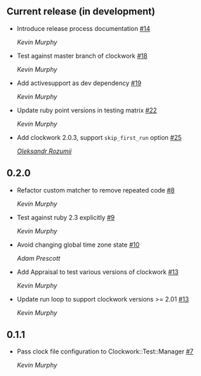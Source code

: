 ## Current release (in development)

* Introduce release process documentation [#14](https://github.com/kevin-j-m/clockwork-test/pull/14)

  *Kevin Murphy*

* Test against master branch of clockwork [#18](https://github.com/kevin-j-m/clockwork-test/pull/18)

  *Kevin Murphy*

* Add activesupport as dev dependency [#19](https://github.com/kevin-j-m/clockwork-test/pull/19)

  *Kevin Murphy*

* Update ruby point versions in testing matrix [#22](https://github.com/kevin-j-m/clockwork-test/pull/22)

  *Kevin Murphy*

* Add clockwork 2.0.3, support `skip_first_run` option [#25](https://github.com/kevin-j-m/clockwork-test/pull/25)

  *[Oleksandr Rozumii](https://github.com/brain-geek)*

## 0.2.0

* Refactor custom matcher to remove repeated code [#8](https://github.com/kevin-j-m/clockwork-test/pull/8)

  *Kevin Murphy*

* Test against ruby 2.3 explicitly [#9](https://github.com/kevin-j-m/clockwork-test/pull/9)

  *Kevin Murphy*

* Avoid changing global time zone state [#10](https://github.com/kevin-j-m/clockwork-test/pull/10)

  *Adam Prescott*

* Add Appraisal to test various versions of clockwork [#13](https://github.com/kevin-j-m/clockwork-test/pull/13)

  *Kevin Murphy*

* Update run loop to support clockwork versions >= 2.01 [#13](https://github.com/kevin-j-m/clockwork-test/pull/13)

  *Kevin Murphy*

## 0.1.1

* Pass clock file configuration to Clockwork::Test::Manager [#7](https://github.com/kevin-j-m/clockwork-test/pull/7)

  *Kevin Murphy*
